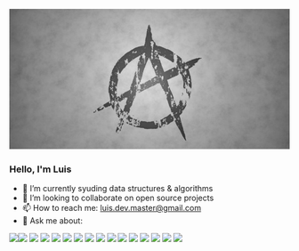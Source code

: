 ![Header](anarquismo.jpg "Header")

### Hello, I'm Luis

<!-- 🤔 I’m looking for help with ... -->
<!--  🔭 I’m currently working on ... -->
- 🌱 I’m currently syuding data structures & algorithms 
- 👯 I’m looking to collaborate on open source projects
- 📫 How to reach me: luis.dev.master@gmail.com 
- 💬 Ask me about:

[<img src="https://img.icons8.com/color/48/000000/javascript--v1.png">](https://developer.mozilla.org/en-US/docs/Web/JavaScript)<img src="https://img.icons8.com/color/48/000000/typescript.png"> <img src="https://img.icons8.com/color/50/000000/nodejs.png"> <img src="https://img.icons8.com/color/48/000000/graphql.png"/> <img src="https://img.icons8.com/external-tal-revivo-shadow-tal-revivo/44/000000/external-angular-a-typescript-based-open-source-web-application-framework-logo-shadow-tal-revivo.png"/> <img src="https://img.icons8.com/color/48/000000/react-native.png"> <img src="https://img.icons8.com/color/48/000000/html-5--v1.png"> <img src="https://img.icons8.com/color/48/000000/css3.png"> <img src="https://img.icons8.com/color/48/000000/shopify.png"> <img src="https://img.icons8.com/color/48/000000/wordpress.png"> <img src="https://img.icons8.com/officel/48/000000/php-logo.png"/> <img src="https://img.icons8.com/fluency/48/000000/laravel.png"> <img src="https://img.icons8.com/color/48/000000/python--v1.png"/> <img src="https://img.icons8.com/color/48/000000/django.png"> <img src="https://img.icons8.com/color/48/000000/linux--v1.png"/> <img src="https://img.icons8.com/plasticine/48/000000/bash.png">

<!-- ![Luis's GitHub stats](https://github-readme-stats.vercel.app/api?username=luislopez-dev&show_icons=true&theme=dark) -->

<!-- ![Top Langs](https://github-readme-stats.vercel.app/api/top-langs/?username=luislopez-dev&langs_count=8) -->



